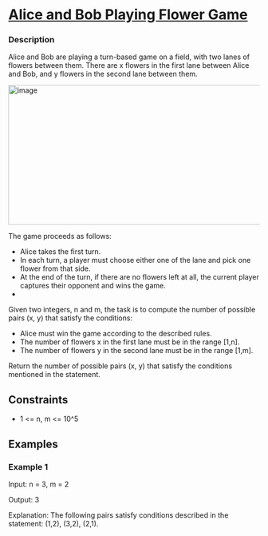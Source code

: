 # [Alice and Bob Playing Flower Game](https://leetcode.com/problems/alice-and-bob-playing-flower-game/)

### Description

Alice and Bob are playing a turn-based game on a field, with two lanes of flowers between them. There are x flowers in the first lane between Alice and Bob, and y flowers in the second lane between them.

<img width="560" height="280" alt="image" src="https://github.com/user-attachments/assets/1fc887b5-ccce-4fb9-9720-c2fd13484ecb" />


The game proceeds as follows:

- Alice takes the first turn.
- In each turn, a player must choose either one of the lane and pick one flower from that side.
- At the end of the turn, if there are no flowers left at all, the current player captures their opponent and wins the game.
- 
Given two integers, n and m, the task is to compute the number of possible pairs (x, y) that satisfy the conditions:

- Alice must win the game according to the described rules.
- The number of flowers x in the first lane must be in the range [1,n].
- The number of flowers y in the second lane must be in the range [1,m].

Return the number of possible pairs (x, y) that satisfy the conditions mentioned in the statement.


## Constraints

- 1 <= n, m <= 10^5
  
## Examples

### Example 1
Input: n = 3, m = 2

Output: 3

Explanation: The following pairs satisfy conditions described in the statement: (1,2), (3,2), (2,1).
